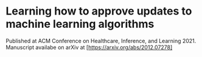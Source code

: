 # Learning how to approve updates to machine learning algorithms

Published at ACM Conference on Healthcare, Inference, and Learning 2021.
Manuscript availabe on arXiv at [https://arxiv.org/abs/2012.07278]
